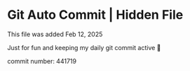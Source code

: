 # Git Auto Commit | Hidden File

This file was added Feb 12, 2025

Just for fun and keeping my daily git commit active 🤪

commit number: 441719
